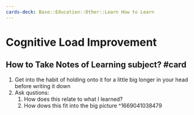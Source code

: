 ```yaml
---
cards-deck: Base::Education::Other::Learn How to Learn
---
```


# Cognitive Load Improvement
## How to Take Notes of Learning subject? #card 
1. Get into the habit of holding onto it for a little big longer in your head before writing it down
2. Ask qustions:
	1. How does this relate to what I learned?
	2. How dows this fit into the big picture
^1669041038479

